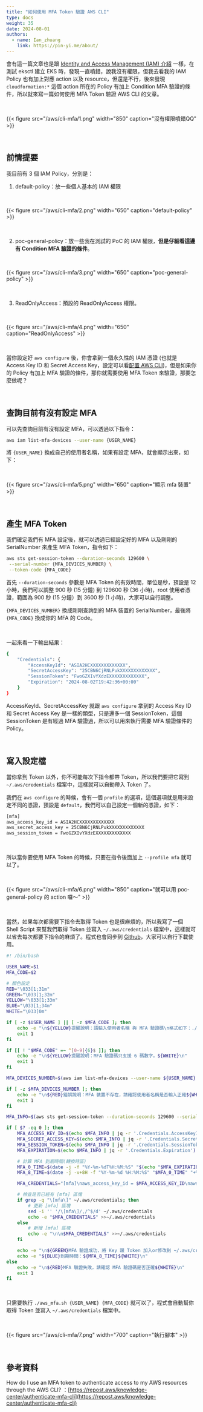 ```yaml
---
title: "如何使用 MFA Token 驗證 AWS CLI"
type: docs
weight: 35
date: 2024-08-01
authors:
  - name: Ian_zhuang
    link: https://pin-yi.me/about/
---
```


會有這一篇文章也是跟 [Identity and Access Management (IAM) 介紹](../iam-introduce) 一樣，在測試 eksctl 建立 EKS 時，發現一直噴錯，說我沒有權限，但我去看我的 IAM Policy 也有加上對應 action 以及 resource，但還是不行，後來發現 `cloudformation:*` 這個 action 所在的 Policy 有加上 Condition MFA 驗證的條件，所以就來寫一篇如何使用 MFA Token 驗證 AWS CLI 的文章。

<br>

{{< figure src="/aws/cli-mfa/1.png" width="850" caption="沒有權限噴錯QQ" >}}

<br>

## 前情提要

我目前有 3 個 IAM Policy，分別是：

1. default-policy：放一些個人基本的 IAM 權限

<br>

{{< figure src="/aws/cli-mfa/2.png" width="650" caption="default-policy" >}}

<br>

2. poc-general-policy：放一些我在測試的 PoC 的 IAM 權限，<b>但是仔細看這邊有 Condition MFA 驗證的條件</b>。

<br>

{{< figure src="/aws/cli-mfa/3.png" width="650" caption="poc-general-policy" >}}

<br>

3. ReadOnlyAccess：預設的 ReadOnlyAccess 權限。

<br>

{{< figure src="/aws/cli-mfa/4.png" width="650" caption="ReadOnlyAccess" >}}

<br>

當你設定好 `aws configure` 後，你會拿到一個永久性的 IAM 憑證 (也就是 Access Key ID 和 Secret Access Key，設定可以看[配置 AWS CLI](../aws-cli/#%e9%85%8d%e7%bd%ae-aws-cli))，但是如果你的 Policy 有加上 MFA 驗證的條件，那你就需要使用 MFA Token 來驗證，那要怎麼做呢？

<br>

## 查詢目前有沒有設定 MFA

可以先查詢目前有沒有設定 MFA，可以透過以下指令：

```bash
aws iam list-mfa-devices --user-name {USER_NAME}
```

將 `{USER_NAME}` 換成自己的使用者名稱，如果有設定 MFA，就會顯示出來，如下：

<br>

{{< figure src="/aws/cli-mfa/5.png" width="650" caption="顯示 mfa 裝置" >}}

<br>

## 產生 MFA Token

我們確定我們有 MFA 設定後，就可以透過已經設定好的 MFA 以及剛剛的 SerialNumber 來產生 MFA Token，指令如下：

```bash
aws sts get-session-token --duration-seconds 129600 \
 --serial-number {MFA_DEVICES_NUMBER} \
 --token-code {MFA_CODE}
```

首先 `--duration-seconds` 參數是 MFA Token 的有效時間，單位是秒，預設是 12 小時，我們可以調整 900 秒 (15 分鐘) 到 129600 秒 (36 小時)，root 使用者憑證，範圍為 900 秒 (15 分鐘）到 3600 秒 (1 小時)，大家可以自行調整。

`{MFA_DEVICES_NUMBER}` 換成剛剛查詢到的 MFA 裝置的 SerialNumber，最後將 `{MFA_CODE}` 換成你的 MFA 的 Code。

<br>

一起來看一下輸出結果：

```bash
{
    "Credentials": {
        "AccessKeyId": "ASIA2HCXXXXXXXXXXXXX",
        "SecretAccessKey": "25CBN6CjRNLPukXXXXXXXXXXXXX",
        "SessionToken": "FwoGZXIvYXdzEXXXXXXXXXXXXX",
        "Expiration": "2024-08-02T19:42:36+00:00"
    }
}
```

AccessKeyId、SecretAccessKey 就跟 `aws configure` 拿到的 Access Key ID 和 Secret Access Key 是一樣的類型，只是還多一個 SessionToken，這個 SessionToken 是有經過 MFA 驗證過，所以可以用來執行需要 MFA 驗證條件的 Policy。

<br>

## 寫入設定檔

當你拿到 Token 以外，你不可能每次下指令都帶 Token，所以我們要把它寫到 `~/.aws/credentials` 檔案中，這樣就可以自動帶入 Token 了。

我們在 `aws configure` 的時候，會有一個 `profile` 的選項，這個選項就是用來設定不同的憑證，預設是 `default`，我們可以自己設定一個新的憑證，如下：

```bash
[mfa]
aws_access_key_id = ASIA2HCXXXXXXXXXXXXX
aws_secret_access_key = 25CBN6CjRNLPukXXXXXXXXXXXXX
aws_session_token = FwoGZXIvYXdzEXXXXXXXXXXXXX
```

<br>

所以當你要使用 MFA Token 的時候，只要在指令後面加上 `--profile mfa` 就可以了。

<br>

{{< figure src="/aws/cli-mfa/6.png" width="850" caption="就可以用 poc-general-policy 的 action 囉～" >}}

<br>

當然，如果每次都需要下指令去取得 Token 也是很麻煩的，所以我寫了一個 Shell Script 來幫我們取得 Token 並寫入 `~/.aws/credentials` 檔案中，這樣就可以省去每次都要下指令的麻煩了。程式也會同步到 [Github](https://github.com/880831ian/aws-cli-mfa)，大家可以自行下載使用。

```bash
#! /bin/bash

USER_NAME=$1
MFA_CODE=$2

# 顏色設定
RED="\033[1;31m"
GREEN="\033[1;32m"
YELLOW="\033[1;33m"
BLUE="\033[1;34m"
WHITE="\033[0m"

if [ -z $USER_NAME ] || [ -z $MFA_CODE ]; then
    echo -e "\n${YELLOW}提醒說明：請輸入使用者名稱 與 MFA 驗證碼\n格式如下：./aws_mfa.sh ian_zhuang 235821 << (請依照手機上的 MFA 號碼)。${WHITE}\n"
    exit 1
fi

if [[ ! "$MFA_CODE" =~ ^[0-9]{6}$ ]]; then
    echo -e "\n${YELLOW}提醒說明：MFA 驗證碼只支援 6 碼數字。${WHITE}\n"
    exit 1
fi

MFA_DEVICES_NUMBER=$(aws iam list-mfa-devices --user-name ${USER_NAME} | jq -r '.MFADevices[0].SerialNumber')

if [ -z $MFA_DEVICES_NUMBER ]; then
    echo -e "\n${RED}錯誤說明：MFA 裝置不存在，請確認使用者名稱是否輸入正確${WHITE}\n"
    exit 1
fi

MFA_INFO=$(aws sts get-session-token --duration-seconds 129600 --serial-number ${MFA_DEVICES_NUMBER} --token-code ${MFA_CODE})

if [ $? -eq 0 ]; then
    MFA_ACCESS_KEY_ID=$(echo $MFA_INFO | jq -r '.Credentials.AccessKeyId')
    MFA_SECRET_ACCESS_KEY=$(echo $MFA_INFO | jq -r '.Credentials.SecretAccessKey')
    MFA_SESSION_TOKEN=$(echo $MFA_INFO | jq -r '.Credentials.SessionToken')
    MFA_EXPIRATION=$(echo $MFA_INFO | jq -r '.Credentials.Expiration')

    # 計算 MFA 到期時間(轉換時區)
    MFA_0_TIME=$(date -j -f "%Y-%m-%dT%H:%M:%S" "$(echo "$MFA_EXPIRATION" | sed 's/+00:00//')" "+%Y-%m-%d %H:%M:%S")
    MFA_8_TIME=$(date -j -v+8H -f "%Y-%m-%d %H:%M:%S" "$MFA_0_TIME" "+%Y-%m-%d %H:%M:%S")

    MFA_CREDENTIALS="[mfa]\naws_access_key_id = $MFA_ACCESS_KEY_ID\naws_secret_access_key = $MFA_SECRET_ACCESS_KEY\naws_session_token = $MFA_SESSION_TOKEN"

    # 檢查是否已經有 [mfa] 區塊
    if grep -q "\[mfa\]" ~/.aws/credentials; then
        # 更新 [mfa] 區塊
        sed -i '' '/\[mfa\]/,/^$/d' ~/.aws/credentials
        echo -e "$MFA_CREDENTIALS" >>~/.aws/credentials
    else
        # 新增 [mfa] 區塊
        echo -e "\n\n$MFA_CREDENTIALS" >>~/.aws/credentials
    fi

    echo -e "\n${GREEN}MFA 驗證成功，將 Key 跟 Token 加入or修改到 ~/.aws/credentials 檔案中${WHITE}"
    echo -e "${BLUE}到期時間：${MFA_8_TIME}${WHITE}\n"
else
    echo -e "\n${RED}MFA 驗證失敗，請確認 MFA 驗證碼是否正確${WHITE}\n"
    exit 1
fi
```

<br>

只需要執行 `./aws_mfa.sh {USER_NAME} {MFA_CODE}` 就可以了，程式會自動幫你取得 Token 並寫入 `~/.aws/credentials` 檔案中。

<br>

{{< figure src="/aws/cli-mfa/7.png" width="700" caption="執行腳本" >}}

<br>

## 參考資料

How do I use an MFA token to authenticate access to my AWS resources through the AWS CLI?
：[https://repost.aws/knowledge-center/authenticate-mfa-cli](https://repost.aws/knowledge-center/authenticate-mfa-cli)
